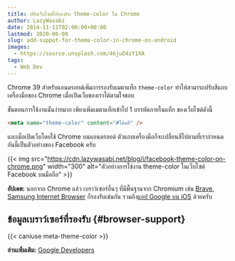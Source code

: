 ```yaml
---
title: ปรับเว็บไซต์ให้รองรับ theme-color ใน Chrome
author: LazyWasabi
date: 2014-11-11T02:00:00+00:00
lastmod: 2020-06-08
slug: add-suppot-for-theme-color-in-chrome-on-android
images:
  - https://source.unsplash.com/46juD4zY1XA
tags:
  - Web Dev
---
```


Chrome 39 สำหรับแอนดรอยด์เพิ่มการรองรับเมตาแท็ก `theme-color` ทำให้สามารถปรับสีแถบเครื่องมือของ Chrome เมื่อเปิดเว็บของเราได้ตามใจชอบ

<!--more-->

ขั้นตอนการใช้งานนั้นง่ายมาก เพียงเพิ่มเมตาแท็กเข้าไป 1 บรรทัดภายในแท็ก ของเว็บไซต์ดังนี้

```html
<meta name="theme-color" content="#โค้ดสี" />
```

และเมื่อเปิดเว็บโดยใช้ Chrome บนแอนดรอยด์ ตัวแถบเครื่องมือก็จะเปลี่ยนสีไปตามที่เรากำหนด อันนี้เป็นตัวอย่างของ Facebook ครับ

{{< img src="https://cdn.lazywasabi.net/blog/i/facebook-theme-color-on-chrome.png" width="300" alt="ตัวอย่างการใช้งาน theme-color ในเว็บไซต์ Facebook บนมือถือ" >}}

**อัปเดต:** นอกจาก Chrome แล้ว เบราว์เซอร์อื่นๆ ที่มีพื้นฐานจาก Chromium เช่น [Brave](https://play.google.com/store/apps/details?id=com.brave.browser), [Samsung Internet Browser](https://play.google.com/store/apps/details?id=com.sec.android.app.sbrowser) ก็รองรับเช่นกัน รวมถึง[แอป Google บน iOS](https://dribbble.com/shots/1858627-iOS-Google-App-Colored-Headers) ด้วยครับ

## ข้อมูลเบราว์เซอร์ที่รองรับ {#browser-support}

{{< caniuse meta-theme-color >}}

**อ่านเพิ่มเติม:** [Google Developers](https://developers.google.com/web/updates/2014/11/Support-for-theme-color-in-Chrome-39-for-Android)
